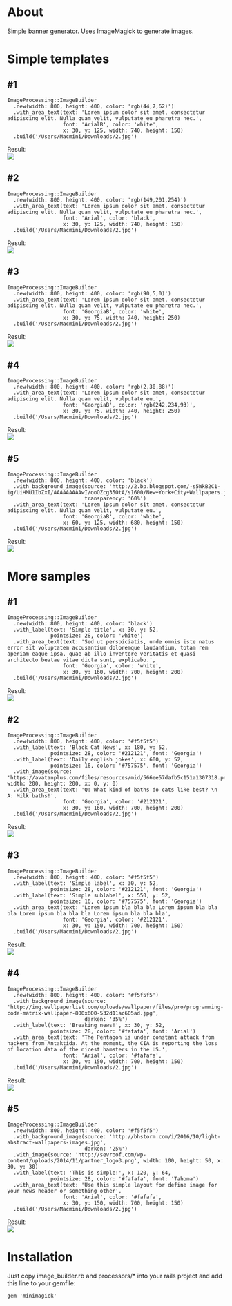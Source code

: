 <h1>About</h1>

<p>Simple banner generator. Uses ImageMagick to generate images.</p>

<h1>Simple templates</h1>
<h2> #1 </h2>

```
ImageProcessing::ImageBuilder
  .new(width: 800, height: 400, color: 'rgb(44,7,62)')
  .with_area_text(text: 'Lorem ipsum dolor sit amet, consectetur adipiscing elit. Nulla quam velit, vulputate eu pharetra nec.',
                  font: 'ArialB', color: 'white',
                  x: 30, y: 125, width: 740, height: 150)
  .build('/Users/Macmini/Downloads/2.jpg')
```

Result:
<br/>
<img src='http://joxi.ru/ZrJkEBBTKvNVmj.jpg'></img>
<h2> #2 </h2>

```
ImageProcessing::ImageBuilder
  .new(width: 800, height: 400, color: 'rgb(149,201,254)')
  .with_area_text(text: 'Lorem ipsum dolor sit amet, consectetur adipiscing elit. Nulla quam velit, vulputate eu pharetra nec.',
                  font: 'Arial', color: 'black',
                  x: 30, y: 125, width: 740, height: 150)
  .build('/Users/Macmini/Downloads/2.jpg')
```

Result:
<br/>
<img src='http://joxi.ru/KAxJgppHxpYMm8.jpg'></img>
<h2> #3 </h2>

```
ImageProcessing::ImageBuilder
  .new(width: 800, height: 400, color: 'rgb(90,5,0)')
  .with_area_text(text: 'Lorem ipsum dolor sit amet, consectetur adipiscing elit. Nulla quam velit, vulputate eu pharetra nec.',
                  font: 'GeorgiaB', color: 'white',
                  x: 30, y: 75, width: 740, height: 250)
  .build('/Users/Macmini/Downloads/2.jpg')
```

Result:
<br/>
<img src='http://joxi.ru/12M5VggSR6672J.jpg'></img>
<h2> #4 </h2>

```
ImageProcessing::ImageBuilder
  .new(width: 800, height: 400, color: 'rgb(2,30,88)')
  .with_area_text(text: 'Lorem ipsum dolor sit amet, consectetur adipiscing elit. Nulla quam velit, vulputate eu.',
                  font: 'GeorgiaB', color: 'rgb(242,234,93)',
                  x: 30, y: 75, width: 740, height: 250)
  .build('/Users/Macmini/Downloads/2.jpg')
```

Result:
<br/>
<img src='http://joxi.ru/bmoJBRRHzw0Jry.jpg'></img>
<h2> #5 </h2>

```
ImageProcessing::ImageBuilder
  .new(width: 800, height: 400, color: 'black')
  .with_background_image(source: 'http://2.bp.blogspot.com/-s5WkB2C1-ig/UiHMU1IbZxI/AAAAAAAAAwI/ooOZcg35OtA/s1600/New+York+City+Wallpapers.jpg',
                         transparency: '60%')
  .with_area_text(text: 'Lorem ipsum dolor sit amet, consectetur adipiscing elit. Nulla quam velit, vulputate eu.',
                  font: 'GeorgiaB', color: 'white',
                  x: 60, y: 125, width: 680, height: 150)
  .build('/Users/Macmini/Downloads/2.jpg')

```

Result:
<br/>
<img src='http://joxi.ru/VrwzpyyCyw0PAX.jpg'></img>

<h1>More samples</h1>

<h2> #1 </h2>

```
ImageProcessing::ImageBuilder
  .new(width: 800, height: 400, color: 'black')
  .with_label(text: 'Simple title', x: 30, y: 52,
              pointsize: 28, color: 'white')
  .with_area_text(text: 'Sed ut perspiciatis, unde omnis iste natus error sit voluptatem accusantium doloremque laudantium, totam rem aperiam eaque ipsa, quae ab illo inventore veritatis et quasi architecto beatae vitae dicta sunt, explicabo.',
                  font: 'Georgia', color: 'white',
                  x: 30, y: 160, width: 700, height: 200)
  .build('/Users/Macmini/Downloads/2.jpg')
```

Result:
<br/>
<img src='http://joxi.ru/DmBZ7ggi351BmP.jpg'></img>

<h2> #2 </h2>

```
ImageProcessing::ImageBuilder
  .new(width: 800, height: 400, color: '#f5f5f5')
  .with_label(text: 'Black Cat News', x: 180, y: 52,
              pointsize: 28, color: '#212121', font: 'Georgia')
  .with_label(text: 'Daily english jokes', x: 600, y: 52,
              pointsize: 16, color: '#757575', font: 'Georgia')
  .with_image(source: 'https://avatanplus.com/files/resources/mid/566ee57dafb5c151a1307318.png', width: 200, height: 200, x: 0, y: 0)
  .with_area_text(text: 'Q: What kind of baths do cats like best? \n A: Milk baths!',
                  font: 'Georgia', color: '#212121',
                  x: 30, y: 160, width: 700, height: 200)
  .build('/Users/Macmini/Downloads/2.jpg')
```

Result:
<br/>
<img src='http://joxi.net/8Anb3aaT6XaDAO.jpg'></img>

<h2> #3 </h2>

```
ImageProcessing::ImageBuilder
  .new(width: 800, height: 400, color: '#f5f5f5')
  .with_label(text: 'Simple label', x: 30, y: 52,
              pointsize: 28, color: '#212121', font: 'Georgia')
  .with_label(text: 'Simple sublabel', x: 550, y: 52,
              pointsize: 16, color: '#757575', font: 'Georgia')
  .with_area_text(text: 'Lorem ipsum bla bla bla Lorem ipsum bla bla bla Lorem ipsum bla bla bla Lorem ipsum bla bla bla',
                  font: 'Georgia', color: '#212121',
                  x: 30, y: 150, width: 700, height: 150)
  .build('/Users/Macmini/Downloads/2.jpg')
```

Result:
<br/>
<img src='http://joxi.ru/V2V3G66H7MQPAv.jpg'></img>

<h2> #4 </h2>

```
ImageProcessing::ImageBuilder
  .new(width: 800, height: 400, color: '#f5f5f5')
  .with_background_image(source: 'http://img.wallpaperlist.com/uploads/wallpaper/files/pro/programming-code-matrix-wallpaper-800x600-532d11ac605ad.jpg',
                         darken: '35%')
  .with_label(text: 'Breaking news!', x: 30, y: 52,
              pointsize: 28, color: '#fafafa', font: 'Arial')
  .with_area_text(text: 'The Pentagon is under constant attack from hackers from Antaktida. At the moment, the CIA is reporting the loss of location data of the nicest hamsters in the US.',
                  font: 'Arial', color: '#fafafa',
                  x: 30, y: 150, width: 700, height: 150)
  .build('/Users/Macmini/Downloads/2.jpg')
```

Result:
<br/>
<img src='http://joxi.ru/KAxJgppHxY5Gm8.jpg'></img>


<h2> #5 </h2>

```
ImageProcessing::ImageBuilder
  .new(width: 800, height: 400, color: '#f5f5f5')
  .with_background_image(source: 'http://bhstorm.com/i/2016/10/light-abstract-wallpapers-images.jpg',
                         darken: '25%')
  .with_image(source: 'http://sevroof.com/wp-content/uploads/2014/11/partner_logo3.png', width: 100, height: 50, x: 30, y: 30)
  .with_label(text: 'This is simple!', x: 120, y: 64,
              pointsize: 28, color: '#fafafa', font: 'Tahoma')
  .with_area_text(text: 'Use this simple layout for define image for your news header or something other',
                  font: 'Arial', color: '#fafafa',
                  x: 30, y: 150, width: 700, height: 150)
  .build('/Users/Macmini/Downloads/2.jpg')
```

Result:
<br/>
<img src='http://joxi.ru/LmGn7ggtWK7Xrl.jpg'></img>

<h1>Installation</h1> 
<p>Just copy image_builder.rb and processors/* into your rails project and add this line to your gemfile: </p>

```gem 'minimagick'```

